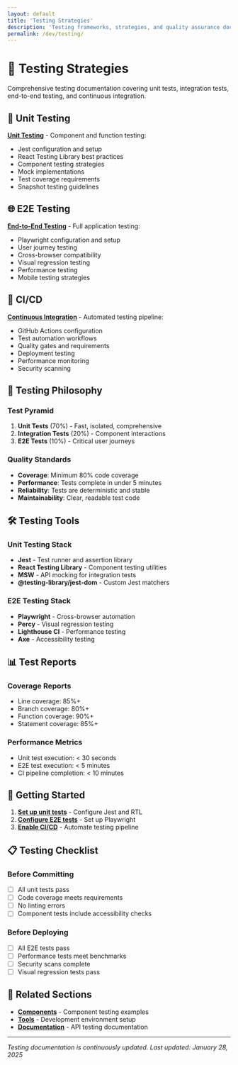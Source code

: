 ```yaml
---
layout: default
title: 'Testing Strategies'
description: 'Testing frameworks, strategies, and quality assurance documentation'
permalink: /dev/testing/
---
```


# 🧪 Testing Strategies

Comprehensive testing documentation covering unit tests, integration tests, end-to-end testing, and continuous integration.

## 🔬 Unit Testing

**[Unit Testing](unit/)** - Component and function testing:

- Jest configuration and setup
- React Testing Library best practices
- Component testing strategies
- Mock implementations
- Test coverage requirements
- Snapshot testing guidelines

## 🌐 E2E Testing

**[End-to-End Testing](e2e/)** - Full application testing:

- Playwright configuration and setup
- User journey testing
- Cross-browser compatibility
- Visual regression testing
- Performance testing
- Mobile testing strategies

## 🔄 CI/CD

**[Continuous Integration](ci-cd/)** - Automated testing pipeline:

- GitHub Actions configuration
- Test automation workflows
- Quality gates and requirements
- Deployment testing
- Performance monitoring
- Security scanning

## 🎯 Testing Philosophy

### Test Pyramid

1. **Unit Tests** (70%) - Fast, isolated, comprehensive
2. **Integration Tests** (20%) - Component interactions
3. **E2E Tests** (10%) - Critical user journeys

### Quality Standards

- **Coverage**: Minimum 80% code coverage
- **Performance**: Tests complete in under 5 minutes
- **Reliability**: Tests are deterministic and stable
- **Maintainability**: Clear, readable test code

## 🛠️ Testing Tools

### Unit Testing Stack

- **Jest** - Test runner and assertion library
- **React Testing Library** - Component testing utilities
- **MSW** - API mocking for integration tests
- **@testing-library/jest-dom** - Custom Jest matchers

### E2E Testing Stack

- **Playwright** - Cross-browser automation
- **Percy** - Visual regression testing
- **Lighthouse CI** - Performance testing
- **Axe** - Accessibility testing

## 📊 Test Reports

### Coverage Reports

- Line coverage: 85%+
- Branch coverage: 80%+
- Function coverage: 90%+
- Statement coverage: 85%+

### Performance Metrics

- Unit test execution: < 30 seconds
- E2E test execution: < 5 minutes
- CI pipeline completion: < 10 minutes

## 🚀 Getting Started

1. **[Set up unit tests](unit/)** - Configure Jest and RTL
2. **[Configure E2E tests](e2e/)** - Set up Playwright
3. **[Enable CI/CD](ci-cd/)** - Automate testing pipeline

## 📋 Testing Checklist

### Before Committing

- [ ] All unit tests pass
- [ ] Code coverage meets requirements
- [ ] No linting errors
- [ ] Component tests include accessibility checks

### Before Deploying

- [ ] All E2E tests pass
- [ ] Performance tests meet benchmarks
- [ ] Security scans complete
- [ ] Visual regression tests pass

## 🔗 Related Sections

- **[Components](../../src/components/)** - Component testing examples
- **[Tools](../tools/)** - Development environment setup
- **[Documentation](../../docs/)** - API testing documentation

---

_Testing documentation is continuously updated. Last updated: January 28, 2025_
